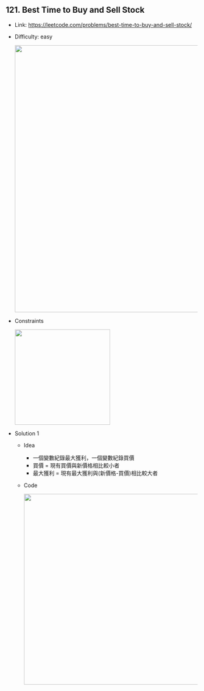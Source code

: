 ## 121. Best Time to Buy and Sell Stock

* Link: https://leetcode.com/problems/best-time-to-buy-and-sell-stock/
* Difficulty: easy


  <img src="https://user-images.githubusercontent.com/29893605/150978334-bb21c6bf-164f-4974-84df-a5addd396252.png" width="700" />
* Constraints

  <img src="https://user-images.githubusercontent.com/29893605/150978392-6dbc65b1-dbee-4098-8fad-d3858d3bf3f9.png" width="250" />
  
* Solution 1
  * Idea  
    * 一個變數紀錄最大獲利，一個變數紀錄買價 
    * 買價 = 現有買價與新價格相比較小者
    * 最大獲利 = 現有最大獲利與(新價格-買價)相比較大者
    
  * Code 

    <img src="https://user-images.githubusercontent.com/29893605/150978546-33708847-4e63-4e11-ac72-89f6ee9948be.png" width="500" />



